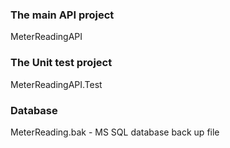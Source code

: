 ### The main API project
MeterReadingAPI  

### The Unit test project
MeterReadingAPI.Test 

### Database
MeterReading.bak - MS SQL database back up file
